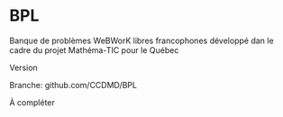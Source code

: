 BPL
===

Banque de problèmes WeBWorK libres francophones développé dan le cadre du projet Mathéma-TIC pour le Québec                        

Version 
                        
Branche:  github.com/CCDMD/BPL 

À compléter
